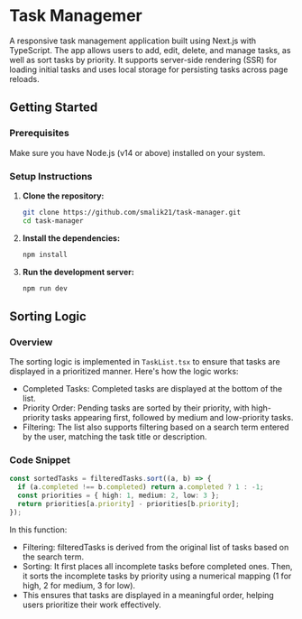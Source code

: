 # Task Managemer

A responsive task management application built using Next.js with TypeScript. The app allows users to add, edit, delete, and manage tasks, as well as sort tasks by priority. It supports server-side rendering (SSR) for loading initial tasks and uses local storage for persisting tasks across page reloads.

## Getting Started

### Prerequisites

Make sure you have Node.js (v14 or above) installed on your system.

### Setup Instructions

1. **Clone the repository:**
   ```bash
   git clone https://github.com/smalik21/task-manager.git
   cd task-manager
   ```
2. **Install the dependencies:**
   ```bash
   npm install
   ```
3. **Run the development server:**
   ```bash
   npm run dev
   ```

## Sorting Logic
### Overview
The sorting logic is implemented in `TaskList.tsx` to ensure that tasks are displayed in a prioritized manner. Here's how the logic works:

- Completed Tasks: Completed tasks are displayed at the bottom of the list.
- Priority Order: Pending tasks are sorted by their priority, with high-priority tasks appearing first, followed by medium and low-priority tasks.
- Filtering: The list also supports filtering based on a search term entered by the user, matching the task title or description.
### Code Snippet

```typescript
const sortedTasks = filteredTasks.sort((a, b) => {
  if (a.completed !== b.completed) return a.completed ? 1 : -1;
  const priorities = { high: 1, medium: 2, low: 3 };
  return priorities[a.priority] - priorities[b.priority];
});
```

In this function:
- Filtering: filteredTasks is derived from the original list of tasks based on the search term.
- Sorting: It first places all incomplete tasks before completed ones. Then, it sorts the incomplete tasks by priority using a numerical mapping (1 for high, 2 for medium, 3 for low).
- This ensures that tasks are displayed in a meaningful order, helping users prioritize their work effectively.

